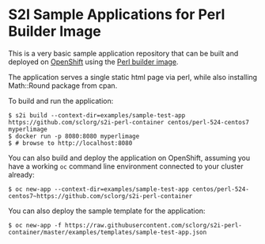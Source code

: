 # S2I Sample Applications for Perl Builder Image

This is a very basic sample application repository that can be built and deployed
on [OpenShift](https://www.openshift.com) using the [Perl builder image](https://github.com/sclorg/s2i-perl-container).

The application serves a single static html page via perl, while also installing Math::Round package from cpan.

To build and run the application:

```
$ s2i build --context-dir=examples/sample-test-app https://github.com/sclorg/s2i-perl-container centos/perl-524-centos7 myperlimage
$ docker run -p 8080:8080 myperlimage
$ # browse to http://localhost:8080
```

You can also build and deploy the application on OpenShift, assuming you have a
working `oc` command line environment connected to your cluster already:

`$ oc new-app --context-dir=examples/sample-test-app centos/perl-524-centos7~https://github.com/sclorg/s2i-perl-container`

You can also deploy the sample template for the application:

`$ oc new-app -f https://raw.githubusercontent.com/sclorg/s2i-perl-container/master/examples/templates/sample-test-app.json`

